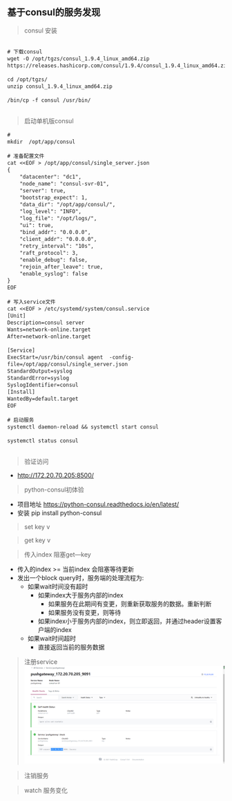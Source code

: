## 基于consul的服务发现

> consul 安装
```shell script

# 下载consul
wget -O /opt/tgzs/consul_1.9.4_linux_amd64.zip  https://releases.hashicorp.com/consul/1.9.4/consul_1.9.4_linux_amd64.zip 

cd /opt/tgzs/
unzip consul_1.9.4_linux_amd64.zip

/bin/cp -f consul /usr/bin/


```

> 启动单机版consul
```shell script
# 
mkdir  /opt/app/consul

# 准备配置文件
cat <<EOF > /opt/app/consul/single_server.json
{
    "datacenter": "dc1",
    "node_name": "consul-svr-01",
    "server": true,
    "bootstrap_expect": 1,
    "data_dir": "/opt/app/consul/",
    "log_level": "INFO",
    "log_file": "/opt/logs/",
    "ui": true,
    "bind_addr": "0.0.0.0",
    "client_addr": "0.0.0.0",
    "retry_interval": "10s",
    "raft_protocol": 3,
    "enable_debug": false,
    "rejoin_after_leave": true,
    "enable_syslog": false
}
EOF

# 写入service文件
cat <<EOF > /etc/systemd/system/consul.service
[Unit]
Description=consul server
Wants=network-online.target
After=network-online.target

[Service]
ExecStart=/usr/bin/consul agent  -config-file=/opt/app/consul/single_server.json
StandardOutput=syslog
StandardError=syslog
SyslogIdentifier=consul
[Install]
WantedBy=default.target
EOF

# 启动服务
systemctl daemon-reload && systemctl start consul   

systemctl status consul 


```

> 验证访问
- http://172.20.70.205:8500/

> python-consul初体验
- 项目地址  https://python-consul.readthedocs.io/en/latest/
- 安装 pip install python-consul
> set key v

> get key v

> 传入index 阻塞get—key
- 传入的index >= 当前index 会阻塞等待更新
- 发出一个block query时，服务端的处理流程为:
    - 如果wait时间没有超时
        - 如果index大于服务内部的index
            - 如果服务在此期间有变更，则重新获取服务的数据。重新判断
            - 如果服务没有变更，则等待
        - 如果index小于服务内部的index，则立即返回，并通过header设置客户端的index
    - 如果wait时间超时
        - 直接返回当前的服务数据



> 注册service
![image](./pic/consul_service.png)

> 注销服务 

> watch 服务变化


